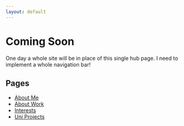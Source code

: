 ```yaml
---
layout: default
---
```


# Coming Soon

One day a whole site will be in place of this single hub page.
I need to implement a whole navigation bar!

## Pages

* [About Me](/about-me)
* [About Work](/about-work)
* [Interests](/interests)
* [Uni Projects](/uni-projects)